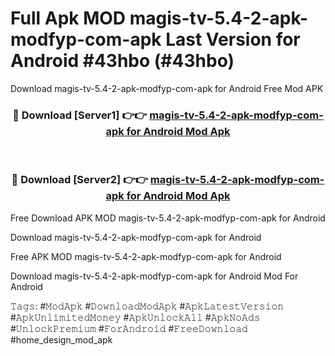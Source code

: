 # Full Apk MOD magis-tv-5.4-2-apk-modfyp-com-apk Last Version for Android #43hbo (#43hbo)
Download magis-tv-5.4-2-apk-modfyp-com-apk for Android Free Mod APK

<div align="center">
<h3>🔴 Download [Server1] 👉👉 <a href="https://apps.libra.edu.pl?title=magis-tv-5.4-2-apk-modfyp-com-apk&ref=18F">magis-tv-5.4-2-apk-modfyp-com-apk for Android Mod Apk</a></h3><br>

<h3>🔴 Download [Server2] 👉👉 <a href="https://apps.libra.edu.pl?title=magis-tv-5.4-2-apk-modfyp-com-apk&ref=18F">magis-tv-5.4-2-apk-modfyp-com-apk for Android Mod Apk</a></h3>
</div>


Free Download APK MOD magis-tv-5.4-2-apk-modfyp-com-apk for Android

Download magis-tv-5.4-2-apk-modfyp-com-apk for Android 

Free APK MOD magis-tv-5.4-2-apk-modfyp-com-apk for Android 

Download magis-tv-5.4-2-apk-modfyp-com-apk for Android Mod For Android

𝚃𝚊𝚐𝚜: #𝙼𝚘𝚍𝙰𝚙𝚔 #𝙳𝚘𝚠𝚗𝚕𝚘𝚊𝚍𝙼𝚘𝚍𝙰𝚙𝚔 #𝙰𝚙𝚔𝙻𝚊𝚝𝚎𝚜𝚝𝚅𝚎𝚛𝚜𝚒𝚘𝚗 #𝙰𝚙𝚔𝚄𝚗𝚕𝚒𝚖𝚒𝚝𝚎𝚍𝙼𝚘𝚗𝚎𝚢 #𝙰𝚙𝚔𝚄𝚗𝚕𝚘𝚌𝚔𝙰𝚕𝚕 #𝙰𝚙𝚔𝙽𝚘𝙰𝚍𝚜 #𝚄𝚗𝚕𝚘𝚌𝚔𝙿𝚛𝚎𝚖𝚒𝚞𝚖 #𝙵𝚘𝚛𝙰𝚗𝚍𝚛𝚘𝚒𝚍 #𝙵𝚛𝚎𝚎𝙳𝚘𝚠𝚗𝚕𝚘𝚊𝚍 #home_design_mod_apk